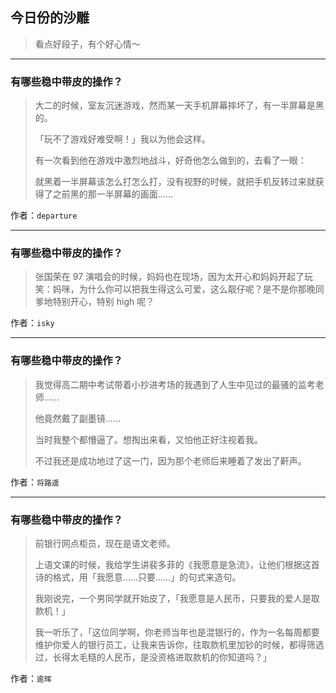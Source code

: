## 今日份的沙雕

> 看点好段子，有个好心情～


 
---

### 有哪些稳中带皮的操作？

> 大二的时候，室友沉迷游戏，然而某一天手机屏幕摔坏了，有一半屏幕是黑的。
> 
> 「玩不了游戏好难受啊！」我以为他会这样。
> 
> 有一次看到他在游戏中激烈地战斗，好奇他怎么做到的，去看了一眼：
> 
> 就黑着一半屏幕该怎么打怎么打，没有视野的时候，就把手机反转过来就获得了之前黑的那一半屏幕的画面……


作者：`departure`

---

### 有哪些稳中带皮的操作？

> 张国荣在 97 演唱会的时候，妈妈也在现场，因为太开心和妈妈开起了玩笑：妈咪，为什么你可以把我生得这么可爱，这么靓仔呢？是不是你那晚同爹地特别开心，特别 high 呢？


作者：`isky`

---

### 有哪些稳中带皮的操作？

> 我觉得高二期中考试带着小抄进考场的我遇到了人生中见过的最骚的监考老师……
> 
> 他竟然戴了副墨镜……
> 
> 当时我整个都懵逼了。想掏出来看，又怕他正好注视着我。
> 
> 不过我还是成功地过了这一门，因为那个老师后来睡着了发出了鼾声。


作者：`将路遥`

---

### 有哪些稳中带皮的操作？

> 前银行网点柜员，现在是语文老师。
> 
> 上语文课的时候，我给学生讲裴多菲的《我愿意是急流》，让他们根据这首诗的格式，用「我愿意……只要……」的句式来造句。
> 
> 我刚说完，一个男同学就开始皮了，「我愿意是人民币，只要我的爱人是取款机！」
> 
> 我一听乐了，「这位同学啊，你老师当年也是混银行的，作为一名每周都要维护你爱人的银行员工，让我来告诉你，往取款机里加钞的时候，都得筛选过，长得太毛糙的人民币，是没资格进取款机的你知道吗？」


作者：`逾晖`